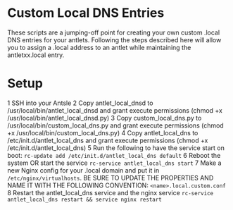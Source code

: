 # Custom Local DNS Entries
These scripts are a jumping-off point for creating your own custom .local DNS entries for your antlets.
Following the steps described here will allow you to assign a .local address to an antlet while maintaining the antletxx.local entry.

# Setup
1 SSH into your Antsle
2 Copy antlet_local_dnsd to /usr/local/bin/antlet_local_dnsd and grant execute permissions (chmod +x /usr/local/bin/antlet_local_dnsd.py)
3 Copy custom_local_dns.py to /usr/local/bin/custom_local_dns.py and grant execute permissions (chmod +x /usr/local/bin/custom_local_dns.py)
4 Copy antlet_local_dns to /etc/init.d/antlet_local_dns and grant execute permissions (chmod +x /etc/init.d/antlet_local_dns)
5 Run the following to have the service start on boot: `rc-update add /etc/init.d/antlet_local_dns default`
6 Reboot the system OR start the service `rc-service antlet_local_dns start`
7 Make a new Nginx config for your .local domain and put it in `/etc/nginx/virtualhosts`.  BE SURE TO UPDATE THE PROPERTIES AND NAME IT WITH THE FOLLOWING CONVENTION: `<name>.local.custom.conf`
8 Restart the antlet_local_dns service and the nginx service `rc-service antlet_local_dns restart && service nginx restart`